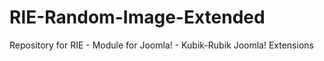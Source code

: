 RIE-Random-Image-Extended
=========================

Repository for RIE - Module for Joomla! - Kubik-Rubik Joomla! Extensions